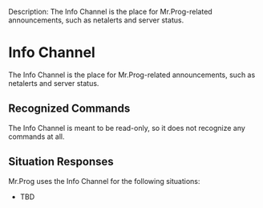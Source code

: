 Description: The Info Channel is the place for Mr.Prog-related announcements, such as netalerts and server status.

# Info Channel

The Info Channel is the place for Mr.Prog-related announcements, such as netalerts and server status.

## Recognized Commands

The Info Channel is meant to be read-only, so it does not recognize any commands at all.

## Situation Responses

Mr.Prog uses the Info Channel for the following situations:

* TBD